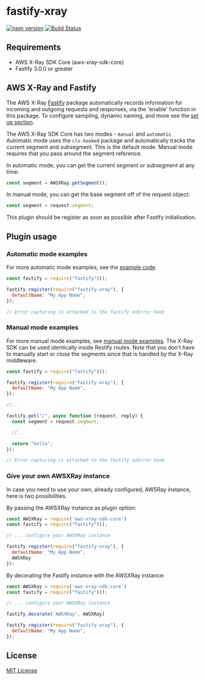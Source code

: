 # fastify-xray

[![npm version](https://badge.fury.io/js/fastify-xray.svg)](https://badge.fury.io/js/fastify-xray) [![Build Status](https://travis-ci.org/jeromemacias/fastify-xray.svg?branch=master)](https://travis-ci.org/jeromemacias/fastify-xray)

## Requirements

* AWS X-Ray SDK Core (aws-xray-sdk-core)
* Fastify 3.0.0 or greater

## AWS X-Ray and Fastify

The AWS X-Ray [Fastify](http://fastify.io/) package automatically records information
for incoming and outgoing requests and responses, via the 'enable' function in this
package. To configure sampling, dynamic naming, and more see the [set up section](https://github.com/aws/aws-xray-sdk-node/tree/master/packages/core#setup).

The AWS X-Ray SDK Core has two modes - `manual` and `automatic`.
Automatic mode uses the `cls-hooked` package and automatically
tracks the current segment and subsegment. This is the default mode.
Manual mode requires that you pass around the segment reference.

In automatic mode, you can get the current segment or subsegment at any time:

```js
const segment = AWSXRay.getSegment();
```

In manual mode, you can get the base segment off of the request object:

```js
const segment = request.segment;
```

This plugin should be register as soon as possible after Fastify initialisation.

## Plugin usage

### Automatic mode examples

For more automatic mode examples, see the [example code](https://github.com/aws/aws-xray-sdk-node/tree/master/packages/core#example-code).

```js
const fastify = require("fastify")();

fastify.register(require("fastify-xray"), {
  defaultName: "My App Name",
});

// Error capturing is attached to the fastify onError hook
```

### Manual mode examples

For more manual mode examples, see [manual mode examples](https://github.com/aws/aws-xray-sdk-node/tree/master/packages/core#Manual-Mode-Examples). The X-Ray SDK can be used identically inside Restify routes. Note that you don't have to manually start or close the segments since that is handled by the X-Ray middleware.

```js
const fastify = require("fastify")();

fastify.register(require("fastify-xray"), {
  defaultName: "My App Name",
});

//...

fastify.get("/", async function (request, reply) {
  const segment = request.segment;

  //...

  return "hello";
});

// Error capturing is attached to the fastify onError hook
```

### Give your own AWSXRay instance

In case you need to use your own, already configured, AWSRay instance, here is two possibilities.

By passing the AWSXRay instance as plugin option:

```js
const AWSXRay = require('aws-xray-sdk-core')
const fastify = require("fastify")();

// ... configure your AWSXRay instance

fastify.register(require("fastify-xray"), {
  defaultName: "My App Name",
  AWSXRay
});
```

By decorating the Fastify instance with the AWSXRay instance:

```js
const AWSXRay = require('aws-xray-sdk-core')
const fastify = require("fastify")();

// ... configure your AWSXRay instance

fastify.decorate('AWSXRay', AWSXRay)

fastify.register(require("fastify-xray"), {
  defaultName: "My App Name",
});
```

## License

[MIT License](LICENSE.md)
